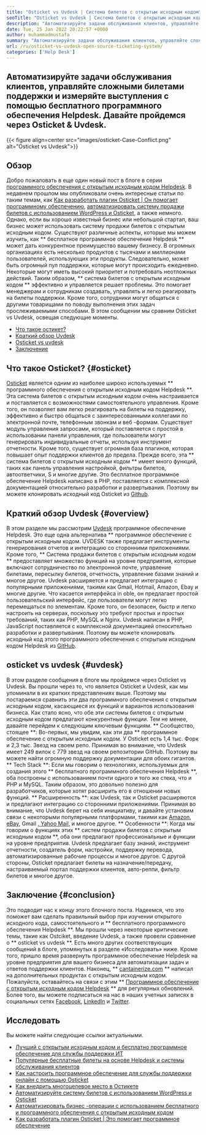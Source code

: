 ```yaml
---
title: "Osticket vs Uvdesk | Система билетов с открытым исходным кодом" 
seoTitle: "Osticket vs Uvdesk | Система билетов с открытым исходным кодом" 
description: "Автоматизируйте задачи обслуживания клиентов, управляйте сложными билетами поддержки и измеряйте выступления с помощью бесплатного программного обеспечения Helpdesk. Давайте пройдемся через Osticket & Uvdesk." 
date: Tue, 25 Jan 2022 20:22:57 +0000
author: muhammadmustafa
summary: "Автоматизируйте задачи обслуживания клиентов, управляйте сложными билетами поддержки и измеряйте выступления с помощью бесплатного программного обеспечения Helpdesk. Давайте пройдемся через Osticket & amp; Uvdesk." 
url: /ru/osticket-vs-uvdesk-open-source-ticketing-system/
categories: ['Help Desk']
---
```


## Автоматизируйте задачи обслуживания клиентов, управляйте сложными билетами поддержки и измеряйте выступления с помощью бесплатного программного обеспечения Helpdesk. Давайте пройдемся через Osticket & Uvdesk.

{{< figure align=center src="images/osticket-Case-Conflict.png" alt="Osticket vs Uvdesk">}}


## Обзор
Добро пожаловать в еще один новый пост в блоге в серии [программного обеспечения с открытым исходным кодом Helpdesk][1]. В недавнем прошлом мы опубликовали очень интересные статьи по таким темам, как [Как разработать плагин Osticket | Он помогает программному обеспечению][2], [автоматизировать систему продажи билетов с использованием WordPress и Osticket][3], а также немного. Однако, если вы хорошо известный бизнес или небольшой стартап, ваш бизнес может использовать систему продажи билетов с открытым исходным кодом. Существуют различные аспекты, которые мы можем изучить, как ** бесплатное программное обеспечение Helpdesk ** может дать конкурентное преимущество вашему бизнесу. В огромных организациях есть несколько продуктов с тысячами и миллионами пользователей, использующих эти продукты. Следовательно, может быть огромный пул поддержки, которые могут происходить ежедневно. Некоторые могут иметь высокий приоритет и потребовать неотложных действий.
Таким образом, ** система билетов с открытым исходным кодом ** эффективно и управляется решает проблемы. Это помогает менеджерам и сотрудникам создавать, управлять и легко реагировать на билеты поддержки. Кроме того, сотрудники могут общаться с другими товарищами по поводу выполнения этих задач прослеживаемыми способами. В этом сообщении мы сравним Osticket vs Uvdesk, освещая следующие моменты.
  * [Что такое остикет?][4]
  * [Краткий обзор Uvdesk][5]
  * [Osticket vs uvdesk][6]
  * [Заключение][7]

## Что такое Osticket? {#osticket}
[Osticket][8] является одним из наиболее широко используемых ** программного обеспечения с открытым исходным кодом Helpdesk **. Эта система билетов с открытым исходным кодом очень настраивается и поставляется с возможностями самостоятельного управления. Кроме того, он позволяет вам легко реагировать на билеты на поддержку, эффективно и быстро общаться с заинтересованными коллегами по электронной почте, телефонным звонкам и веб -формам. Существует модуль управления запросами, который поставляется с простой в использовании панели управления, где пользователи могут генерировать индивидуальные отчеты, используя инструмент отчетности. Кроме того, существует огромная база плагинов, которая повышает опыт поддержки клиентов до предела.
Прежде всего, эта ** система билетов с открытым исходным кодом ** имеет много функций, таких как панель управления настройкой, фильтры билетов, автоответчики, S и многие другие. Это бесплатное программное обеспечение Helpdesk написано в PHP, поставляется с комплексной документацией относительно разработки и развертывания. Поэтому вы можете клонировать исходный код Osticket из [Github][9].

## Краткий обзор Uvdesk {#overview}
В этом разделе мы рассмотрим [Uvdesk][10] программное обеспечение Helpdesk. Это еще одна альтернатива ** программное обеспечение с открытым исходным кодом. UVDESK также предлагает инструменты генерирования отчетов и интеграцию со сторонними приложениями. Кроме того, ** Система продажи билетов с открытым исходным кодом ** предоставляет множество функций на уровне предприятия, которые включают сотрудничество по электронной почте, управление билетами, пересылку билетов, отчетность, управление базами знаний и многое другое. Uvdesk расширяется и предлагает интеграцию с популярными приложениями, такими как Gmail, Hotmail, Amazon, Ebay и многие другие. Что касается интерфейса in oble, он предлагает простой пользовательский интерфейс, где пользователи могут легко перемещаться по элементам.
Кроме того, он безопасен, быстр и легко настроить на серверах, поскольку это требуют простых и простых требований, таких как PHP, MySQL и Nginx. Uvdesk написан в PHP, JavaScript поставляется с комплексной документацией относительно разработки и развертывания. Поэтому вы можете клонировать исходный код этого программного обеспечения с открытым исходным кодом Helpdesk из [GitHub][11].

## osticket vs uvdesk {#uvdesk}
В этом разделе сообщения в блоге мы пройдемся через Osticket vs Uvdesk. Вы прошли через то, что является Osticket и Uvdesk, как мы упоминали в их кратких представлениях выше. Поэтому мы постараемся сравнить эти два программного обеспечения с открытым исходным кодом, касающиеся их функций и вариантов использования бизнеса. Как стало ясно, что обе эти системы билетов с открытым исходным кодом предлагают конкурентные функции. Тем не менее, давайте перейдем к следующим ключевым функциям.
** Сообщество, стоящее **: Во-первых, мы увидим, как эти два ** программное обеспечение с открытым исходным кодом. У Osticket есть 1,4 тыс. Форк и 2,3 тыс. Звезд на своем репо. Принимая во внимание, что Uvdesk имеет 249 вилок с 779 звезд на своем репозитории GitHub. Поэтому вы можете найти огромную поддержку документации для обоих гигантов.
** Tech Stack **: Если мы говорим о технологиях, используемых для создания этого ** бесплатного программного обеспечения Helpdesk **, оба построены с использованием почти одного и того же стека, что и PHP и MySQL. Таким образом, это довольно полезно для разработчиков, которые хотят расширить его в отношении новых функций.
** Расширенность **: как Uvdesk, так и Osticket расширяются и предлагают интеграцию со сторонними приложениями. Принимая во внимание, что Uvdesk берет на себя инициативу, и давайте установим связи с некоторыми популярными платформами, такими как [Amazon][12], [eBay][13], Gmail [, Yahoo Mail,][14] и многое другое.
** Особенности **: Когда мы говорим о функциях этих ** систем продажи билетов с открытым исходным кодом **, оба они предлагают профессиональные и функции на уровне предприятия. Uvdesk предлагает базу знаний, инструмент отчетности, создатель форм, настройки, поддержку перевода, автоматизированные рабочие процессы и многое другое. С другой стороны, Osticket предлагает билеты на назначение/передачу, настраиваемый портал поддержки клиентов, авто-реппи, фильтр билетов и многое другое.

## Заключение {#conclusion}
Это подводит нас к концу этого блочного поста. Надеемся, что это поможет вам сделать правильный выбор при изучении открытого исходного кода, самостоятельного и ** бесплатного программного обеспечения Helpdesk **. Мы прошли через некоторые критические темы, такие как Ostciket, введение Uvdesk, а также провели сравнение о ** osticket vs uvdesk **. Есть много других соответствующих сообщений в блоге, упомянутых в разделе «Исследовать» ниже. Кроме того, пришло время развернуть программное обеспечение Helpdesk на уровне предприятия для вашего бизнеса для автоматизации задач и ответов поддержки клиентов.
Наконец, ** [cantainerize.com][15] ** написал на дополнительных продуктах с открытым исходным кодом. Пожалуйста, оставайтесь на связи с этим ** [][16][Программное обеспечение с открытым исходным кодом Helpdesk][17] ** для регулярных обновлений. Более того, вы можете подписаться на нас в наших учетных записях в социальных сетях [Facebook][18], [LinkedIn][19] и [Twitter][20].

## Исследовать
Вы можете найти следующие ссылки актуальными.
  * [Лучший с открытым исходным кодом и бесплатно программное обеспечение для службы поддержки ИТ][17]
  * [Популярные бесплатные билеты на основе Helpdesk и системы обслуживания клиентов][21]
  * [Как настроить программное обеспечение для службы поддержки онлайн с помощью Osticket][22]
  * [Как внедрить многоцелевое место в Остикете][23]
  * [Автоматизируйте систему билетов с использованием WordPress и Osticket][3]
  * [Автоматизировать бизнес -операции с использованием бесплатного и программного обеспечения с открытым исходным кодом][24]
  * [Как разработать плагин Osticket | Это помогает программное обеспечение][2]

  
[1]: https://blog.containerize.com/category/helpdesk/
[2]: https://blog.containerize.com/helpdesk/how-to-develop-osticket-plugin-it-helpdesk-software/
[3]: https://blog.containerize.com/blogging/automate-ticketing-system-using-wordpress-and-osticket/
[4]: #osticket
[5]: #overview
[6]: #uvdesk
[7]: #Conclusion
[8]: https://products.containerize.com/helpdesk/osticket/
[9]: https://github.com/osTicket/osTicket
[10]: https://products.containerize.com/helpdesk/uvdesk/
[11]: https://github.com/uvdesk/community-skeleton
[12]: https://www.amazon.com/
[13]: https://www.ebay.com/
[14]: https://login.yahoo.com/?.src=ym&pspid=159600001&activity=mail-direct&.lang=en-US&.intl=us&.done=https%3A%2F%2Fmail.yahoo.com%2Fd
[15]: https://www.containerize.com/
[16]: https://products.containerize.com/single-sign-on/
[17]: https://products.containerize.com/helpdesk/
[18]: https://web.facebook.com/containerize
[19]: https://www.linkedin.com/company/containerize/
[20]: https://twitter.com/containerize_co
[21]: https://products.containerize.com/helpdesk/osticket
[22]: https://blog.containerize.com/helpdesk/how-to-set-up-help-desk-system-using-osticket/
[23]: https://blog.containerize.com/helpdesk/how-to-implement-multi-tenancy-in-osticket/
[24]: https://blog.containerize.com/blogging/automate-business-operations-using-open-source-software/
